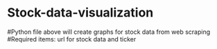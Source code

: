 # Stock-data-visualization

#Python file above will create graphs for stock data from web scraping
#Required items: url for stock data and ticker

